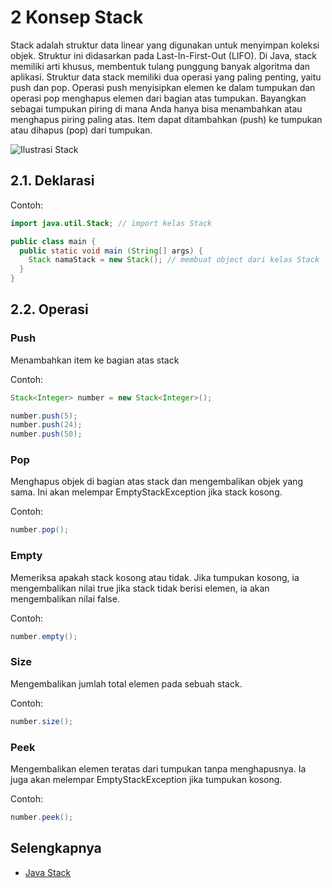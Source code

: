 # 2 Konsep Stack

Stack adalah struktur data linear yang digunakan untuk menyimpan koleksi objek. Struktur ini didasarkan pada Last-In-First-Out (LIFO). Di Java, stack memiliki arti khusus, membentuk tulang punggung banyak algoritma dan
aplikasi. Struktur data stack memiliki dua operasi yang paling penting, yaitu push dan pop. Operasi push menyisipkan elemen ke dalam tumpukan dan operasi pop menghapus elemen dari bagian atas tumpukan. Bayangkan sebagai
tumpukan piring di mana Anda hanya bisa menambahkan atau menghapus piring paling atas. Item dapat ditambahkan (push) ke tumpukan atau dihapus (pop) dari tumpukan.

![Ilustrasi Stack](https://d2jdgazzki9vjm.cloudfront.net/core/images/java-stack.png)

## 2.1. Deklarasi

Contoh:
```Java
import java.util.Stack; // import kelas Stack

public class main {     
  public static void main (String[] args) {   
    Stack namaStack = new Stack(); // membuat object dari kelas Stack
  }
}
```

## 2.2. Operasi

### Push

Menambahkan item ke bagian atas stack

Contoh:
```Java
Stack<Integer> number = new Stack<Integer>();

number.push(5);
number.push(24);
number.push(50);
```

### Pop

Menghapus objek di bagian atas stack dan mengembalikan objek yang sama. Ini akan melempar EmptyStackException jika stack kosong.

Contoh:
```Java
number.pop();
```

### Empty

Memeriksa apakah stack kosong atau tidak. Jika tumpukan kosong, ia mengembalikan nilai true jika stack tidak berisi elemen, ia akan mengembalikan nilai false.

Contoh:
```Java
number.empty();
```

### Size

Mengembalikan jumlah total elemen pada sebuah stack.

Contoh:
```Java
number.size();
```

### Peek

Mengembalikan elemen teratas dari tumpukan tanpa menghapusnya. Ia juga akan melempar EmptyStackException jika tumpukan kosong.

Contoh:
```Java
number.peek();
```

## Selengkapnya

- [Java Stack](https://www.tpointtech.com/java-stack)
